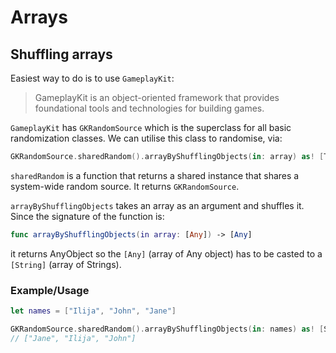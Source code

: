 # Arrays

## Shuffling arrays

Easiest way to do is to use `GameplayKit`:

> GameplayKit is an object-oriented framework that provides foundational tools
> and technologies for building games.

`GameplayKit` has `GKRandomSource` which is the superclass for all basic
randomization classes. We can utilise this class to randomise, via:

```swift
GKRandomSource.sharedRandom().arrayByShufflingObjects(in: array) as! [Type]
```

`sharedRandom` is a function that returns a shared instance that shares a
system-wide random source. It returns `GKRandomSource`.

`arrayByShufflingObjects` takes an array as an argument and shuffles it. Since
the signature of the function is:

```swift
func arrayByShufflingObjects(in array: [Any]) -> [Any]
```

it returns AnyObject so the `[Any]` (array of Any object) has to be casted to
a `[String]` (array of Strings).

### Example/Usage

```swift
let names = ["Ilija", "John", "Jane"]

GKRandomSource.sharedRandom().arrayByShufflingObjects(in: names) as! [String]
// ["Jane", "Ilija", "John"]
```
